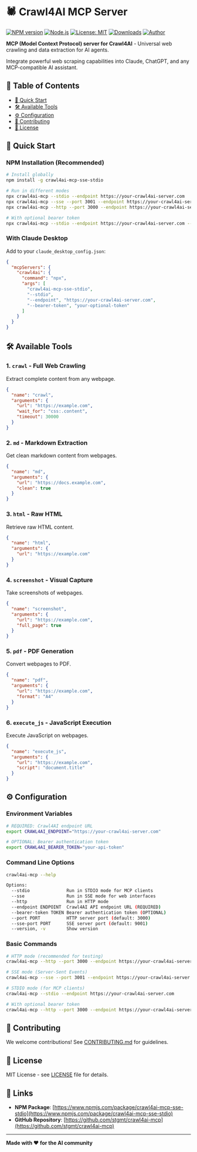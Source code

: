 # 🕷️ Crawl4AI MCP Server

[![NPM version](https://badge.fury.io/js/crawl4ai-mcp-sse-stdio.svg)](https://badge.fury.io/js/crawl4ai-mcp-sse-stdio)
[![Node.js](https://img.shields.io/node/v/crawl4ai-mcp-sse-stdio.svg)](https://www.npmjs.com/package/crawl4ai-mcp-sse-stdio)
[![License: MIT](https://img.shields.io/badge/License-MIT-yellow.svg)](https://opensource.org/licenses/MIT)
[![Downloads](https://img.shields.io/npm/dm/crawl4ai-mcp-sse-stdio.svg)](https://www.npmjs.com/package/crawl4ai-mcp-sse-stdio)
[![Author](https://img.shields.io/badge/Author-🤖_AI_Помогатор-blue?style=flat&logo=telegram)](https://t.me/ii_pomogator)

**MCP (Model Context Protocol) server for Crawl4AI** - Universal web crawling and data extraction for AI agents.

Integrate powerful web scraping capabilities into Claude, ChatGPT, and any MCP-compatible AI assistant.

## 📑 Table of Contents

- [🚀 Quick Start](#-quick-start)
- [🛠️ Available Tools](#️-available-tools)
- [⚙️ Configuration](#️-configuration)
- [🤝 Contributing](#-contributing)
- [📄 License](#-license)

## 🚀 Quick Start

### NPM Installation (Recommended)

```bash
# Install globally
npm install -g crawl4ai-mcp-sse-stdio

# Run in different modes
npx crawl4ai-mcp --stdio --endpoint https://your-crawl4ai-server.com
npx crawl4ai-mcp --sse --port 3001 --endpoint https://your-crawl4ai-server.com
npx crawl4ai-mcp --http --port 3000 --endpoint https://your-crawl4ai-server.com

# With optional bearer token
npx crawl4ai-mcp --stdio --endpoint https://your-crawl4ai-server.com --bearer-token your-token
```

### With Claude Desktop

Add to your `claude_desktop_config.json`:

```json
{
  "mcpServers": {
    "crawl4ai": {
      "command": "npx",
      "args": [
        "crawl4ai-mcp-sse-stdio",
        "--stdio",
        "--endpoint", "https://your-crawl4ai-server.com",
        "--bearer-token", "your-optional-token"
      ]
    }
  }
}
```

## 🛠️ Available Tools

### 1. `crawl` - Full Web Crawling

Extract complete content from any webpage.

```json
{
  "name": "crawl",
  "arguments": {
    "url": "https://example.com",
    "wait_for": "css:.content",
    "timeout": 30000
  }
}
```

### 2. `md` - Markdown Extraction

Get clean markdown content from webpages.

```json
{
  "name": "md", 
  "arguments": {
    "url": "https://docs.example.com",
    "clean": true
  }
}
```

### 3. `html` - Raw HTML

Retrieve raw HTML content.

```json
{
  "name": "html",
  "arguments": {
    "url": "https://example.com"
  }
}
```

### 4. `screenshot` - Visual Capture

Take screenshots of webpages.

```json
{
  "name": "screenshot",
  "arguments": {
    "url": "https://example.com",
    "full_page": true
  }
}
```

### 5. `pdf` - PDF Generation

Convert webpages to PDF.

```json
{
  "name": "pdf",
  "arguments": {
    "url": "https://example.com",
    "format": "A4"
  }
}
```

### 6. `execute_js` - JavaScript Execution

Execute JavaScript on webpages.

```json
{
  "name": "execute_js",
  "arguments": {
    "url": "https://example.com",
    "script": "document.title"
  }
}
```

## ⚙️ Configuration

### Environment Variables

```bash
# REQUIRED: Crawl4AI endpoint URL
export CRAWL4AI_ENDPOINT="https://your-crawl4ai-server.com"

# OPTIONAL: Bearer authentication token
export CRAWL4AI_BEARER_TOKEN="your-api-token"
```

### Command Line Options

```bash
crawl4ai-mcp --help

Options:
  --stdio              Run in STDIO mode for MCP clients
  --sse                Run in SSE mode for web interfaces
  --http               Run in HTTP mode
  --endpoint ENDPOINT  Crawl4AI API endpoint URL (REQUIRED)
  --bearer-token TOKEN Bearer authentication token (OPTIONAL)
  --port PORT          HTTP server port (default: 3000)
  --sse-port PORT      SSE server port (default: 9001)
  --version, -v        Show version
```

### Basic Commands

```bash
# HTTP mode (recommended for testing)
crawl4ai-mcp --http --port 3000 --endpoint https://your-crawl4ai-server.com

# SSE mode (Server-Sent Events)
crawl4ai-mcp --sse --port 3001 --endpoint https://your-crawl4ai-server.com

# STDIO mode (for MCP clients)
crawl4ai-mcp --stdio --endpoint https://your-crawl4ai-server.com

# With optional bearer token
crawl4ai-mcp --http --port 3000 --endpoint https://your-crawl4ai-server.com --bearer-token your-token
```

## 🤝 Contributing

We welcome contributions! See [CONTRIBUTING.md](CONTRIBUTING.md) for guidelines.

## 📄 License

MIT License - see [LICENSE](LICENSE) file for details.

## 🔗 Links

- **NPM Package**: [https://www.npmjs.com/package/crawl4ai-mcp-sse-stdio](https://www.npmjs.com/package/crawl4ai-mcp-sse-stdio)
- **GitHub Repository**: [https://github.com/stgmt/crawl4ai-mcp](https://github.com/stgmt/crawl4ai-mcp)

---

**Made with ❤️ for the AI community**